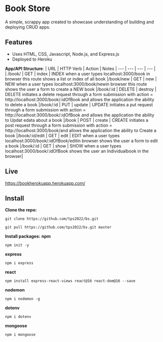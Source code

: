 # Book Store
A simple, scrappy app created to showcase understanding of building and deploying CRUD apps.

## Features
- Uses HTML, CSS, Javascript, Node.js, and Express.js
- Deployed to Heroku

**App/API Structure**:
| URL | HTTP Verb | Action | Notes
| --- | --- | --- | --- | 
| /book/ | GET | index | INDEX when a user types localhost:3000/book in browser this route shows a list or index of all book
|/book/new | GET | new | NEW when a user types localhost:3000/book/newin browser this route shows the user a form to create a NEW book
|/book/:id | DELETE | destroy | DELETE initiates a delete request through a form submission with action = http://localhost:3000/book/:idOfBook and allows the application the ability to delete a book
|/book/:id | PUT | update | UPDATE initiates a put request through a form submission with action = http://localhost:3000/book/:idOfBook and allows the application the ability to Updat edata about a book
|/book | POST | create | CREATE initiates a post request through a form submission with action = http://localhost:3000/book/and allows the application the ability to Create a book
|/book/:id/edit | GET | edit | EDIT when a user types localhost:3000/book/:idOfBook/editin browser shows the user a form to edit a book
|/book/:id | GET | show | SHOW when a user types localhost:3000/book/:idOfBook shows the user an Individualbook in the browser|

## Live
https://bookherokuapp.herokuapp.com/

## Install
**Clone the repo:**
```
git clone https://github.com/tps2022/bs.git
```
```
git pull https://github.com/tps2022/bs.git master
```
**Install packages:**
**npm**
```
npm init -y
```
**express**
```
npm i express
```
**react**
```
npm install express-react-views react@16 react-dom@16 --save
```
**nodemon**
```
npm i nodemon -g
```
**dotenv**
```
npm i dotenv
```
**mongoose**
```
npm i mongoose 
```
